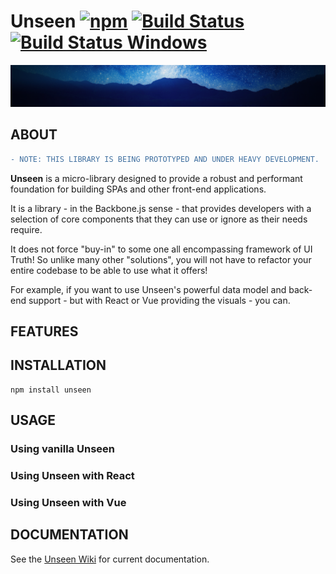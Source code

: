 # Unseen [![npm](https://img.shields.io/npm/v/unseen.svg)]() [![Build Status](https://travis-ci.org/kasargeant/unseen.svg?branch=master)](https://travis-ci.org/kasargeant/unseen) [![Build Status Windows](https://ci.appveyor.com/api/projects/status/github/kasargeant/unseen?branch=master&svg=true)](https://ci.appveyor.com/project/kasargeant/unseen)

![Unseen](/docs/shared/img/unseen.png)

## ABOUT

```diff
- NOTE: THIS LIBRARY IS BEING PROTOTYPED AND UNDER HEAVY DEVELOPMENT.  PLEASE VISIT LATER... FOR SOMETHING A LITTLE MORE STABLE! ;)
```

**Unseen** is a micro-library designed to provide a robust and performant foundation for building SPAs and other front-end applications.

It is a library - in the Backbone.js sense - that provides developers with a selection of core components that they can use or ignore as their needs require.  

It does not force "buy-in" to some one all encompassing framework of UI Truth!  So unlike many other "solutions", you will not have to refactor your entire codebase to be able to use what it offers!

For example, if you want to use Unseen's powerful data model and back-end support - but with React or Vue providing the visuals - you can.

## FEATURES



## INSTALLATION

    npm install unseen

## USAGE

### Using vanilla Unseen

### Using Unseen with React

### Using Unseen with Vue

## DOCUMENTATION

See the [Unseen Wiki](https://github.com/kasargeant/unseen/wiki) for current documentation.
